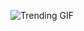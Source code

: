 ![Trending GIF](https://media4.giphy.com/media/v1.Y2lkPThiYjIxNzcyNjEwMG5wdjFraXFwbXN1Y2M5cWNxcnQ1ZGI0b3hqb2czcGdybXh3NyZlcD12MV9naWZzX3NlYXJjaCZjdD1n/rplvK3z0IzLqBxVJWk/giphy.gif)
